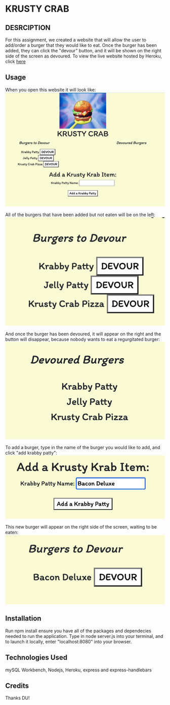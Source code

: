 # KRUSTY CRAB

## DESRCIPTION
For this assignment, we created a website that will allow the user to add/order a burger that they would like to eat. Once the burger has been added, they can click the "devour" button, and it will be shown on the right side of the screen as devoured. To view the live website hosted by Heroku, click <a href="https://floating-waters-58437.herokuapp.com/"> here </a>

## Usage
When you open this website it will look like:
<img src="https://github.com/taylorhackbart/burger-handlebars/blob/master/readmeimgs/full.png">

All of the burgers that have been added but not eaten will be on the left:
<img src="https://github.com/taylorhackbart/burger-handlebars/blob/master/readmeimgs/toeat.png">

And once the burger has been devoured, it will appear on the right and the button will disappear, because nobody wants to eat a regurgitated burger:
<img src="https://github.com/taylorhackbart/burger-handlebars/blob/master/readmeimgs/eaten.png">

To add a burger, type in the name of the burger you would like to add, and click "add krabby patty":
<img src="https://github.com/taylorhackbart/burger-handlebars/blob/master/readmeimgs/add.png">

This new burger will appear on the right side of the screen, waiting to be eaten:
<img src="https://github.com/taylorhackbart/burger-handlebars/blob/master/readmeimgs/neweat.png">

## Installation
Run npm install ensure you have all of the packages and dependecies needed to run the application. Type in node server.js into your terminal, and to launch it locally, enter "localhost:8080" into your browser.

## Technologies Used
mySQL Workbench, Nodejs, Heroku, express and express-handlebars

## Credits
Thanks DU!
